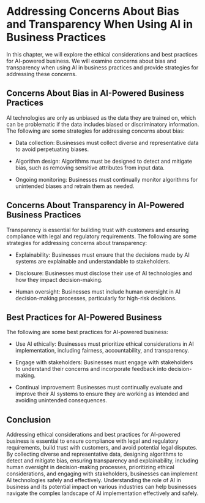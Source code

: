 Addressing Concerns About Bias and Transparency When Using AI in Business Practices
============================================================================================================================================================================

In this chapter, we will explore the ethical considerations and best practices for AI-powered business. We will examine concerns about bias and transparency when using AI in business practices and provide strategies for addressing these concerns.

Concerns About Bias in AI-Powered Business Practices
----------------------------------------------------

AI technologies are only as unbiased as the data they are trained on, which can be problematic if the data includes biased or discriminatory information. The following are some strategies for addressing concerns about bias:

* Data collection: Businesses must collect diverse and representative data to avoid perpetuating biases.

* Algorithm design: Algorithms must be designed to detect and mitigate bias, such as removing sensitive attributes from input data.

* Ongoing monitoring: Businesses must continually monitor algorithms for unintended biases and retrain them as needed.

Concerns About Transparency in AI-Powered Business Practices
------------------------------------------------------------

Transparency is essential for building trust with customers and ensuring compliance with legal and regulatory requirements. The following are some strategies for addressing concerns about transparency:

* Explainability: Businesses must ensure that the decisions made by AI systems are explainable and understandable to stakeholders.

* Disclosure: Businesses must disclose their use of AI technologies and how they impact decision-making.

* Human oversight: Businesses must include human oversight in AI decision-making processes, particularly for high-risk decisions.

Best Practices for AI-Powered Business
--------------------------------------

The following are some best practices for AI-powered business:

* Use AI ethically: Businesses must prioritize ethical considerations in AI implementation, including fairness, accountability, and transparency.

* Engage with stakeholders: Businesses must engage with stakeholders to understand their concerns and incorporate feedback into decision-making.

* Continual improvement: Businesses must continually evaluate and improve their AI systems to ensure they are working as intended and avoiding unintended consequences.

Conclusion
----------

Addressing ethical considerations and best practices for AI-powered business is essential to ensure compliance with legal and regulatory requirements, build trust with customers, and avoid potential legal disputes. By collecting diverse and representative data, designing algorithms to detect and mitigate bias, ensuring transparency and explainability, including human oversight in decision-making processes, prioritizing ethical considerations, and engaging with stakeholders, businesses can implement AI technologies safely and effectively. Understanding the role of AI in business and its potential impact on various industries can help businesses navigate the complex landscape of AI implementation effectively and safely.
